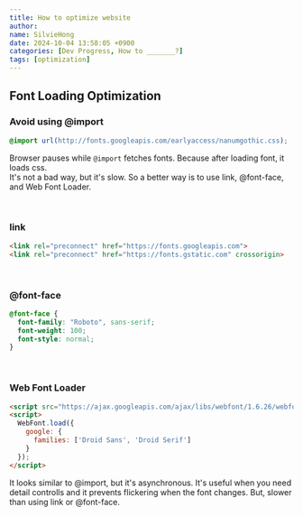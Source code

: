 ```yaml
---
title: How to optimize website
author: 
name: SilvieHong
date: 2024-10-04 13:58:05 +0900
categories: [Dev Progress, How to _______?]
tags: [optimization]
---
```


## Font Loading Optimization
### Avoid using @import
```css
@import url(http://fonts.googleapis.com/earlyaccess/nanumgothic.css);
```

Browser pauses while `@import` fetches fonts.
Because after loading font, it loads css.
<br>
It's not a bad way, but it's slow.
So a better way is to use link, @font-face, and Web Font Loader.

<br>

### link
```html
<link rel="preconnect" href="https://fonts.googleapis.com">
<link rel="preconnect" href="https://fonts.gstatic.com" crossorigin>
```
<br>

### @font-face
```css
@font-face {
  font-family: "Roboto", sans-serif;
  font-weight: 100;
  font-style: normal;
}
```
<br>

### Web Font Loader
```html
<script src="https://ajax.googleapis.com/ajax/libs/webfont/1.6.26/webfont.js"></script>
<script>
  WebFont.load({
    google: {
      families: ['Droid Sans', 'Droid Serif']
    }
  });
</script>
```

It looks similar to @import, but it's asynchronous. It's useful when you need detail controlls and it prevents flickering when the font changes. But, slower than using link or @font-face. 

